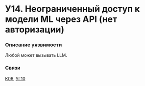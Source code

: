 # У14. Неограниченный доступ к модели ML через API (нет авторизации)

### **Описание уязвимости**

Любой может вызывать LLM.

### **Связи**

[К06](../../struktura-sistemy/komponenty-sistemy/k06.-modul-ocenki-otelei-llm-integraciya.md), [УГ10](../../ugrozy/perechen-ugroz-sistemy/ug10.-podmena-dannykh-modeli-ai.md)
